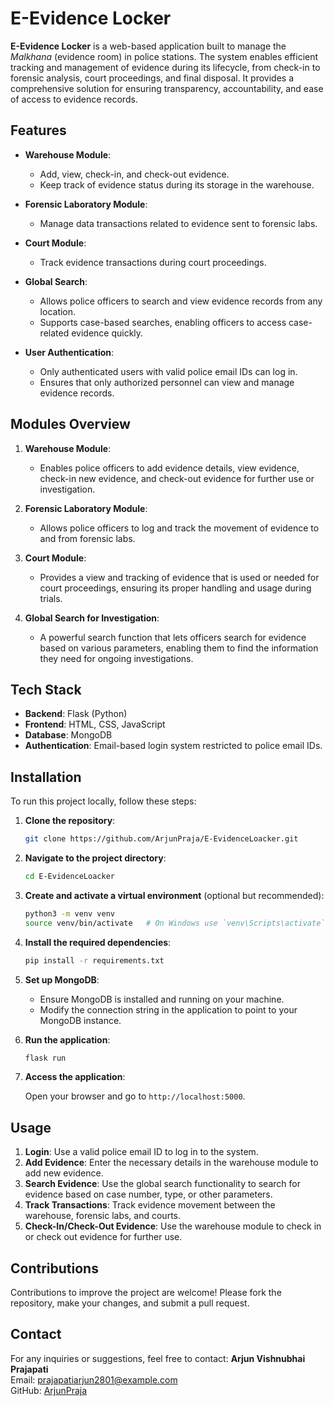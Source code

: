 # E-Evidence Locker

**E-Evidence Locker** is a web-based application built to manage the *Malkhana* (evidence room) in police stations. The system enables efficient tracking and management of evidence during its lifecycle, from check-in to forensic analysis, court proceedings, and final disposal. It provides a comprehensive solution for ensuring transparency, accountability, and ease of access to evidence records.

## Features

- **Warehouse Module**: 
  - Add, view, check-in, and check-out evidence.
  - Keep track of evidence status during its storage in the warehouse.
  
- **Forensic Laboratory Module**: 
  - Manage data transactions related to evidence sent to forensic labs.
  
- **Court Module**: 
  - Track evidence transactions during court proceedings.

- **Global Search**: 
  - Allows police officers to search and view evidence records from any location. 
  - Supports case-based searches, enabling officers to access case-related evidence quickly.

- **User Authentication**: 
  - Only authenticated users with valid police email IDs can log in.
  - Ensures that only authorized personnel can view and manage evidence records.

## Modules Overview

1. **Warehouse Module**: 
   - Enables police officers to add evidence details, view evidence, check-in new evidence, and check-out evidence for further use or investigation.
  
2. **Forensic Laboratory Module**: 
   - Allows police officers to log and track the movement of evidence to and from forensic labs.

3. **Court Module**: 
   - Provides a view and tracking of evidence that is used or needed for court proceedings, ensuring its proper handling and usage during trials.

4. **Global Search for Investigation**: 
   - A powerful search function that lets officers search for evidence based on various parameters, enabling them to find the information they need for ongoing investigations.

## Tech Stack

- **Backend**: Flask (Python)
- **Frontend**: HTML, CSS, JavaScript
- **Database**: MongoDB
- **Authentication**: Email-based login system restricted to police email IDs.

## Installation

To run this project locally, follow these steps:

1. **Clone the repository**:

   ```bash
   git clone https://github.com/ArjunPraja/E-EvidenceLoacker.git
   ```

2. **Navigate to the project directory**:

   ```bash
   cd E-EvidenceLoacker
   ```

3. **Create and activate a virtual environment** (optional but recommended):

   ```bash
   python3 -m venv venv
   source venv/bin/activate   # On Windows use `venv\Scripts\activate`
   ```

4. **Install the required dependencies**:

   ```bash
   pip install -r requirements.txt
   ```

5. **Set up MongoDB**:

   - Ensure MongoDB is installed and running on your machine.
   - Modify the connection string in the application to point to your MongoDB instance.

6. **Run the application**:

   ```bash
   flask run
   ```

7. **Access the application**:

   Open your browser and go to `http://localhost:5000`.

## Usage

1. **Login**: Use a valid police email ID to log in to the system.
2. **Add Evidence**: Enter the necessary details in the warehouse module to add new evidence.
3. **Search Evidence**: Use the global search functionality to search for evidence based on case number, type, or other parameters.
4. **Track Transactions**: Track evidence movement between the warehouse, forensic labs, and courts.
5. **Check-In/Check-Out Evidence**: Use the warehouse module to check in or check out evidence for further use.

## Contributions

Contributions to improve the project are welcome! Please fork the repository, make your changes, and submit a pull request.


## Contact

For any inquiries or suggestions, feel free to contact:
**Arjun Vishnubhai Prajapati**  
Email: [prajapatiarjun2801@example.com](mailto:prajapatiarjun2801@example.com)  
GitHub: [ArjunPraja](https://github.com/ArjunPraja)


